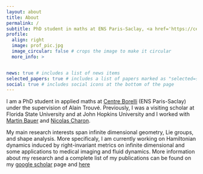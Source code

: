 ```yaml
---
layout: about
title: About
permalink: /
subtitle: PhD student in maths at ENS Paris-Saclay, <a href='https://centreborelli.ens-paris-saclay.fr'>Centre Borelli</a>
profile:
  align: right
  image: prof_pic.jpg
  image_circular: false # crops the image to make it circular
  more_info: >


news: true # includes a list of news items
selected_papers: true # includes a list of papers marked as "selected={true}"
social: true # includes social icons at the bottom of the page
---
```


I am a PhD student in applied maths at [Centre Borelli](https://centreborelli.ens-paris-saclay.fr) (ENS Paris-Saclay) under the supervision of Alain Trouvé. Previously, I was a visiting scholar at Florida State University and at John Hopkins University and I worked with [Martin Bauer](https://www.math.fsu.edu/~bauer/) and [Nicolas Charon](https://www.math.uh.edu/~ncharon/index.html).

My main research interests span infinite dimensional geometry, Lie groups, and shape analysis. More specificaly, I am currently working on Hamiltonian dynamics induced by right-invariant metrics on infinite dimensional and some applications to medical imaging and fluid dynamics. More information about my research and a complete list of my publications can be found on my [google scholar](https://scholar.google.com/citations?user=wxi8-wUAAAAJ&hl=fr) page and [here](/)
